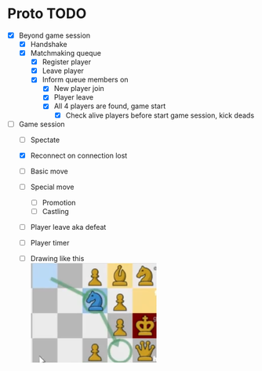 # Proto TODO
- [x] Beyond game session
  - [x] Handshake
  - [x] Matchmaking queque
    - [x] Register player
    - [x] Leave player
    - [x] Inform queue members on
      - [x] New player join
      - [x] Player leave
      - [x] All 4 players are found, game start
        - [x] Check alive players before start game session, kick deads
- [ ] Game session
  - [ ] Spectate
  - [x] Reconnect on connection lost
  - [ ] Basic move
  - [ ] Special move
    - [ ] Promotion
    - [ ] Castling
  - [ ] Player leave aka defeat
  - [ ] Player timer
  - [ ] Drawing like this  
  ![](BLOB/drawing.png)
 
